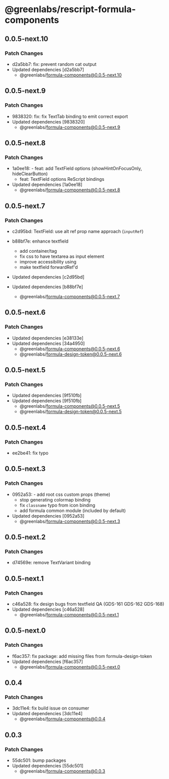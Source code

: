 # @greenlabs/rescript-formula-components

## 0.0.5-next.10

### Patch Changes

- d2a5bb7: fix: prevent random cat output
- Updated dependencies [d2a5bb7]
  - @greenlabs/formula-components@0.0.5-next.10

## 0.0.5-next.9

### Patch Changes

- 9838320: fix: fix TextTab binding to emit correct export
- Updated dependencies [9838320]
  - @greenlabs/formula-components@0.0.5-next.9

## 0.0.5-next.8

### Patch Changes

- 1a0ee18: - feat: add TextField options (showHintOnFocusOnly, hideClearButton)
  - feat: TextField options ReScript bindings
- Updated dependencies [1a0ee18]
  - @greenlabs/formula-components@0.0.5-next.8

## 0.0.5-next.7

### Patch Changes

- c2d95bd: TextField: use alt ref prop name approach (`inputRef`)
- b88bf7e: enhance textfield

  - add container/tag
  - fix css to have textarea as input element
  - improve accessibility using <label />
  - make textfield forwardRef'd

- Updated dependencies [c2d95bd]
- Updated dependencies [b88bf7e]
  - @greenlabs/formula-components@0.0.5-next.7

## 0.0.5-next.6

### Patch Changes

- Updated dependencies [e38133e]
- Updated dependencies [34a4950]
  - @greenlabs/formula-components@0.0.5-next.6
  - @greenlabs/formula-design-token@0.0.5-next.6

## 0.0.5-next.5

### Patch Changes

- Updated dependencies [9f510fb]
- Updated dependencies [9f510fb]
  - @greenlabs/formula-components@0.0.5-next.5
  - @greenlabs/formula-design-token@0.0.5-next.5

## 0.0.5-next.4

### Patch Changes

- ee2be41: fix typo

## 0.0.5-next.3

### Patch Changes

- 0952a53: - add root css custom props (theme)
  - stop generating colormap binding
  - fix `classname` typo from icon binding
  - add formula common module (included by default)
- Updated dependencies [0952a53]
  - @greenlabs/formula-components@0.0.5-next.3

## 0.0.5-next.2

### Patch Changes

- d74569e: remove TextVariant binding

## 0.0.5-next.1

### Patch Changes

- c46a528: fix design bugs from textfield QA (GDS-161 GDS-162 GDS-168)
- Updated dependencies [c46a528]
  - @greenlabs/formula-components@0.0.5-next.1

## 0.0.5-next.0

### Patch Changes

- f6ac357: fix package: add missing files from formula-design-token
- Updated dependencies [f6ac357]
  - @greenlabs/formula-components@0.0.5-next.0

## 0.0.4

### Patch Changes

- 3dc11e4: fix build issue on consumer
- Updated dependencies [3dc11e4]
  - @greenlabs/formula-components@0.0.4

## 0.0.3

### Patch Changes

- 55dc501: bump packages
- Updated dependencies [55dc501]
  - @greenlabs/formula-components@0.0.3
